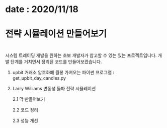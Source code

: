# date : 2020/11/18
# 전략 시뮬레이션 만들어보기
#

시스템 트레이딩 개발을 원하는 초보 개발자가 참고할 수 있는 있는 프로젝트입니다.
개발 단계를 거치면서 정리된 코드를 만들어보겠습니다.

1. upbit 거래소 암호화폐 월봉 가져오는 파이썬 프로그램 : get_upbit_day_candles.py 

2. Larry Williams 변동성 돌파 전략 시뮬레이션

   2.1 막 만들어보기
   
   2.2 코드 정리
   
   2.3 성능 개선
   
   
